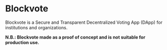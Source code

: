# Blockvote
Blockvote is a Secure and Transparent Decentralized Voting App (DApp) for institutions and organizations.

<strong>N.B.: Blockvote made as a proof of concept and is not suitable for production use.</strong>
